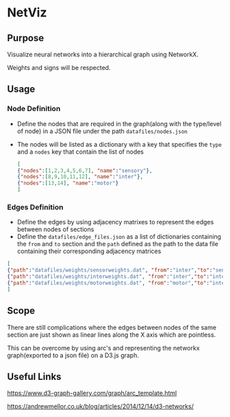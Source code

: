 # NetViz
## Purpose

Visualize neural networks into a hierarchical graph using NetworkX. 

Weights and signs will be respected.

## Usage

### Node Definition 

- Define the nodes that are required in the graph(along with the type/level of node) in a JSON file under the path `datafiles/nodes.json`

- The nodes will be listed as a dictionary with a key that specifies the `type` and a `nodes` key that contain the list of nodes

  ```json
  [
  {"nodes":[1,2,3,4,5,6,7], "name":"sensory"},
  {"nodes":[8,9,10,11,12], "name":"inter"},
  {"nodes":[13,14], "name":"motor"}
  ]
  ```

### Edges Definition

- Define the edges by using adjacency matrixes to represent the edges between nodes of sections
- Define the `datafiles/edge_files.json` as a list of dictionaries containing the `from` and `to` section and the `path` defined as the path to the data file containing their corresponding adjacency matrices

```json
[
{"path":"datafiles/weights/sensorweights.dat", "from":"inter","to":"sensory"},
{"path":"datafiles/weights/interweights.dat", "from":"inter","to":"inter"},
{"path":"datafiles/weights/motorweights.dat", "from":"motor","to":"inter"}
]
```



## Scope

There are still complications where the edges between nodes of the same section are just shown as linear lines along the X axis which are pointless.

This can be overcome by using arc's and representing the networkx graph(exported to a json file) on a D3.js graph. 

## Useful Links

https://www.d3-graph-gallery.com/graph/arc_template.html

https://andrewmellor.co.uk/blog/articles/2014/12/14/d3-networks/